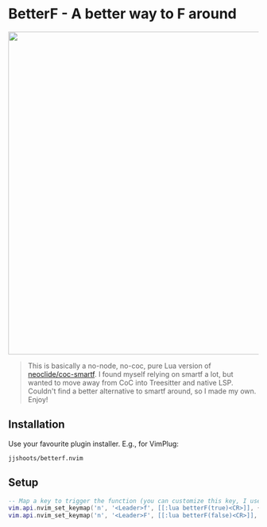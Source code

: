 # BetterF - A better way to F around

<p align="center">
    <img src="https://github.com/jjshoots/betterf.nvim/blob/master/betterf.gif?raw=true" width="650px"/>
</p>

> This is basically a no-node, no-coc, pure Lua version of [neoclide/coc-smartf](https://github.com/neoclide/coc-smartf).
> I found myself relying on smartf a lot, but wanted to move away from CoC into Treesitter and native LSP.
> Couldn't find a better alternative to smartf around, so I made my own.
> Enjoy!

## Installation

Use your favourite plugin installer. E.g., for VimPlug:

```
jjshoots/betterf.nvim
```

## Setup

```lua
-- Map a key to trigger the function (you can customize this key, I use <leader>f and <leader>F here)
vim.api.nvim_set_keymap('n', '<Leader>f', [[:lua betterF(true)<CR>]], { noremap = true, silent = true })
vim.api.nvim_set_keymap('n', '<Leader>F', [[:lua betterF(false)<CR>]], { noremap = true, silent = true })
```
